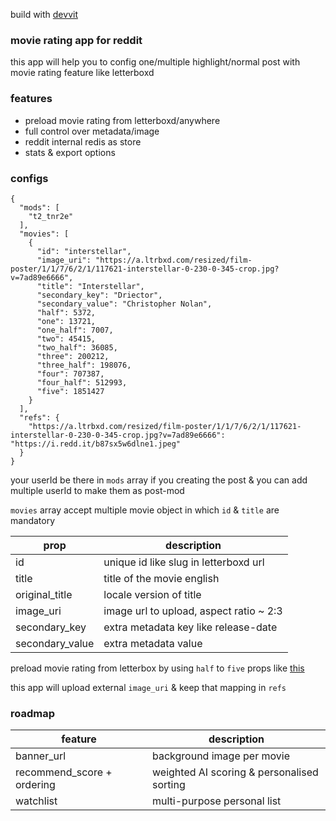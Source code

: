 build with [devvit](https://developers.reddit.com)

### movie rating app for reddit 

this app will help you to config one/multiple highlight/normal post with movie rating feature like letterboxd

### features

* preload movie rating from letterboxd/anywhere
* full control over metadata/image
* reddit internal redis as store
* stats & export options

### configs

```
{
  "mods": [
    "t2_tnr2e"
  ],
  "movies": [
    {
      "id": "interstellar",
      "image_uri": "https://a.ltrbxd.com/resized/film-poster/1/1/7/6/2/1/117621-interstellar-0-230-0-345-crop.jpg?v=7ad89e6666",
      "title": "Interstellar",
      "secondary_key": "Driector",
      "secondary_value": "Christopher Nolan",
      "half": 5372,
      "one": 13721,
      "one_half": 7007,
      "two": 45415,
      "two_half": 36085,
      "three": 200212,
      "three_half": 198076,
      "four": 707387,
      "four_half": 512993,
      "five": 1851427
    }
  ],
  "refs": {
    "https://a.ltrbxd.com/resized/film-poster/1/1/7/6/2/1/117621-interstellar-0-230-0-345-crop.jpg?v=7ad89e6666": "https://i.redd.it/b87sx5w6dlne1.jpeg"
  }
}
```

your userId be there in `mods` array if you creating the post & you can add multiple userId to make them as post-mod

`movies` array accept multiple movie object in which `id` & `title` are mandatory


| prop | description |
|-|-|
| id | unique id like slug in letterboxd url |
| title | title of the movie english |
| original_title | locale version of title |
| image_uri | image url to upload, aspect ratio ~ 2:3  |
| secondary_key | extra metadata key like release-date |
| secondary_value | extra metadata value |


preload movie rating from letterbox by using `half` to `five` props like [this](https://github.com/hedcet/boxoffice-server/blob/main/ml-movies.json)

this app will upload external `image_uri` & keep that mapping in `refs`

### roadmap

| feature | description |
|-|-|
| banner_url | background image per movie |
| recommend_score + ordering | weighted AI scoring & personalised sorting |
| watchlist | multi-purpose personal list |
